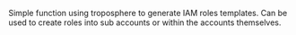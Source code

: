 Simple function using troposphere to generate IAM roles templates.
Can be used to create roles into sub accounts or within the accounts themselves.

